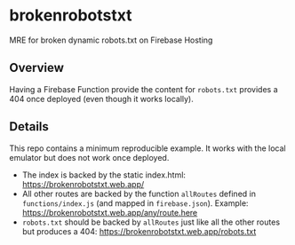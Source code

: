 # brokenrobotstxt
 MRE for broken dynamic robots.txt on Firebase Hosting

## Overview

Having a Firebase Function provide the content for `robots.txt` provides a 404
once deployed (even though it works locally).

## Details

This repo contains a minimum reproducible example. It works with the local emulator
but does not work once deployed.

* The index is backed by the static index.html: https://brokenrobotstxt.web.app/
* All other routes are backed by the function `allRoutes` defined in `functions/index.js` (and mapped in `firebase.json`). Example: https://brokenrobotstxt.web.app/any/route.here
* `robots.txt` should be backed by `allRoutes` just like all the other routes but produces a 404: https://brokenrobotstxt.web.app/robots.txt
